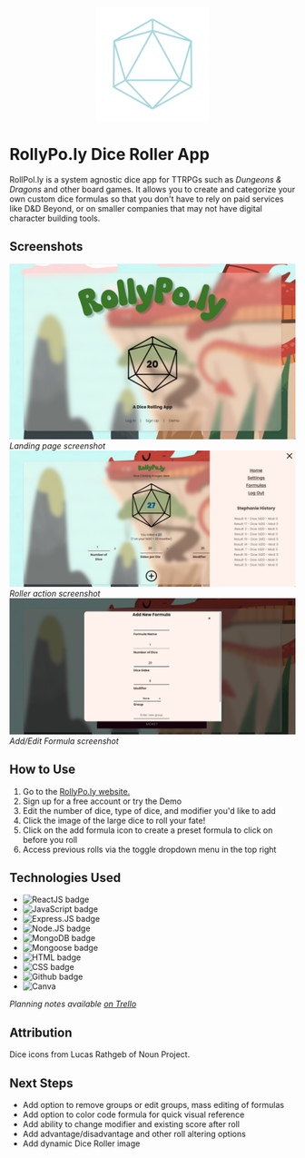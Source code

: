 
<p align="center"><img src="./frontend/public/dieImgReadme.png" alt="Encounterly logo" height="200" style=""></p>

# RollyPo.ly Dice Roller App

RollPol.ly is a system agnostic dice app for TTRPGs such as *Dungeons & Dragons* and other board games. It allows you to create and categorize your own custom dice formulas so that you don't have to rely on paid services like D&D Beyond, or on smaller companies that may not have digital character building tools.

## Screenshots

![User Landing Page](./frontend/public/ScreenLanding.png)
*Landing page screenshot*
![Roller Screen Page](./frontend/public/ScreenRoller.png)
*Roller action screenshot*
![Formula Page](./frontend/public/ScreenFormula.png)
*Add/Edit Formula screenshot*

## How to Use

1. Go to the [RollyPo.ly website.](https://rollypolyapp-05daf9d33fc3.herokuapp.com/)
2. Sign up for a free account or try the Demo
3. Edit the number of dice, type of dice, and modifier you'd like to add
4. Click the image of the large dice to roll your fate!
5. Click on the add formula icon to create a preset formula to click on before you roll
6. Access previous rolls via the toggle dropdown menu in the top right


## Technologies Used

- ![ReactJS badge](https://img.shields.io/badge/-ReactJs-61DAFB?logo=react&logoColor=white&style=for-the-badge)
- ![JavaScript badge](https://img.shields.io/badge/JavaScript-F7DF1E.svg?style=for-the-badge&logo=JavaScript&logoColor=black)
- ![Express.JS badge](https://img.shields.io/badge/express.js-000000?style=for-the-badge&logo=express&logoColor=white)
- ![Node.JS badge](https://img.shields.io/badge/Node.js-5FA04E.svg?style=for-the-badge&logo=nodedotjs&logoColor=white)
- ![MongoDB badge](https://img.shields.io/badge/MongoDB-47A248.svg?style=for-the-badge&logo=MongoDB&logoColor=white)
- ![Mongoose badge](https://img.shields.io/badge/Mongoose-880000.svg?style=for-the-badge&logo=Mongoose&logoColor=white)
- ![HTML badge](https://img.shields.io/badge/HTML5-E34F26.svg?style=for-the-badge&logo=HTML5&logoColor=white)
- ![CSS badge](https://img.shields.io/badge/CSS-663399.svg?style=for-the-badge&logo=CSS&logoColor=white)
- ![Github badge](https://img.shields.io/badge/GitHub-181717.svg?style=for-the-badge&logo=GitHub&logoColor=white)
- ![Canva](https://img.shields.io/badge/Canva-%2300C4CC.svg?&logo=Canva&logoColor=white)

*Planning notes available [on Trello](https://trello.com/b/3KeTMMuk/rollypoly)*

## Attribution

Dice icons from Lucas Rathgeb of Noun Project.

## Next Steps
- Add option to remove groups or edit groups, mass editing of formulas
- Add option to color code formula for quick visual reference
- Add ability to change modifier and existing score after roll
- Add advantage/disadvantage and other roll altering options
- Add dynamic Dice Roller image